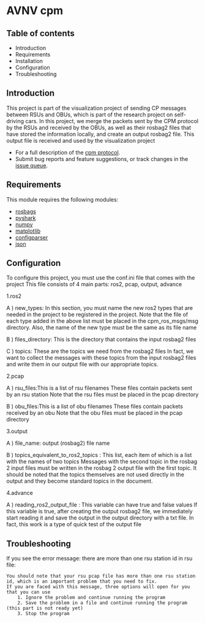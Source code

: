 # AVNV cpm


## Table of contents

- Introduction
- Requirements
- Installation
- Configuration
- Troubleshooting



## Introduction

This project is part of the visualization project of sending CP messages between RSUs and OBUs, which is part of the research project on self-driving cars.
In this project, we merge the packets sent by the CPM protocol by the RSUs and received by the OBUs, as well as their rosbag2 files that have stored the information locally, and create an output rosbag2 file.
This output file is received and used by the visualization project

- For a full description of the [cpm protocol](https://www.etsi.org/deliver/etsi_tr/103500_103599/103562/02.01.01_60/tr_103562v020101p.pdf).
- Submit bug reports and feature suggestions, or track changes in the
  [issue queue](https://github.com/BarikloAmir/AVNV_cpm/issues).
  
## Requirements

This module requires the following modules:

- [rosbags](https://ternaris.gitlab.io/rosbags/)
- [pyshark](https://pypi.org/project/pyshark/)
- [numpy](https://numpy.org/)
- [matplotlib](https://matplotlib.org/)
- [configparser](https://pypi.org/project/configparser/)
- [json](https://pypi.org/project/jsons/)

## Configuration

To configure this project, you must use the conf.ini file that comes with the project
This file consists of 4 main parts: ros2, pcap, output, advance

1.ros2

A ) new_types: In this section, you must name the new ros2 types that are needed in the project to be registered in the project.
Note that the file of each type added in the above list must be placed in the cpm_ros_msgs/msg directory.
Also, the name of the new type must be the same as its file name

B ) files_directory: This is the directory that contains the input rosbag2 files

C ) topics: These are the topics we need from the rosbag2 files
In fact, we want to collect the messages with these topics from the input rosbag2 files and write them in our output file with our appropriate topics.

2.pcap

A ) rsu_files:This is a list of rsu filenames
These files contain packets sent by an rsu station
Note that the rsu files must be placed in the pcap directory

B ) obu_files:This is a list of obu filenames
These files contain packets received by an obu
Note that the obu files must be placed in the pcap directory

3.output

A ) file_name: output (rosbag2) file name 

B ) topics_equivalent_to_ros2_topics : This list, each item of which is a list with the names of two topics
Messages with the second topic in the rosbag 2 input files must be written in the rosbag 2 output file with the first topic.
It should be noted that the topics themselves are not used directly in the output and they become standard topics in the document.

4.advance

A ) reading_ros2_output_file : This variable can have true and false values
If this variable is true, after creating the output rosbag2 file, we immediately start reading it and save the output in the output directory with a txt file.
In fact, this work is a type of quick test of the output file

## Troubleshooting

If you see the error message: there are more than one rsu station id in rsu file:

	You should note that your rsu pcap file has more than one rsu station id, which is an important problem that you need to fix.
	If you are faced with this message, three options will open for you that you can use
		1. Ignore the problem and continue running the program
		2. Save the problem in a file and continue running the program (this part is not ready yet)
		3. Stop the program